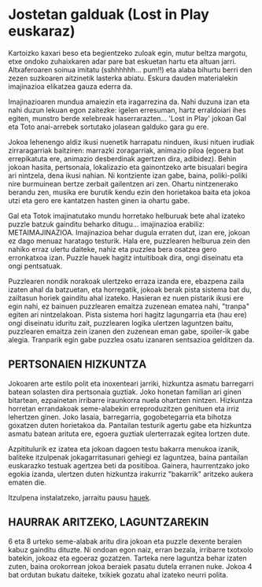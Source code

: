 # Jostetan galduak (Lost in Play euskaraz)

Kartoizko kaxari beso eta begientzeko zuloak egin, mutur beltza margotu, etxe ondoko zuhaixkaren adar pare bat eskuetan hartu eta altuan jarri. Altxaferoaren soinua imitatu (sshhhhhh... pum!!) eta alaba bihurtu berri den zezen suzkoaren aitzinetik lasterka abiatu. Eskura dauden materialekin imajinazioa elikatzea gauza ederra da.

Imajinazioaren mundua amaiezin eta iragarrezina da. Nahi duzuna izan eta nahi duzun lekuan egon zaitezke: igelen erresuman, hartz erraldoiari ihes egiten, munstro berde xelebreak haserrarazten... 'Lost in Play' jokoan Gal eta Toto anai-arrebek sortutako jolasean galduko gara gu ere.

Jokoa lehenengo aldiz ikusi nuenetik harrapatu ninduen, ikusi nituen irudiak zirraragarriak baitziren: marrazki zoragarriak, animazio piloa (egoera bat errepikatuta ere, animazio desberdinak agertzen dira, adibidez). Behin jokoan hasita, pertsonaia, lokalizazio eta gainontzeko arte bisualari begira ari nintzela, dena ikusi nahian. Ni kontziente izan gabe, baina, poliki-poliki nire burmuinean bertze zerbait gailentzen ari zen. Ohartu nintzenerako berandu zen, musika ere burutik kendu ezin den horietakoa baita eta jokoa utzi eta gero ere kantatzen hasten ginen ia ohartu gabe.

Gal eta Totok imajinatutako mundu horretako helburuak bete ahal izateko puzzle batzuk gainditu beharko ditugu... imajinazioa erabiliz: METAIMAJINAZIOA. Imajinazioa behar dugula erraten dut, izan ere, jokoan ez dago menuaz haratago testurik. Hala ere, puzzlearen helburua zein den nahiko erraz ulertu daiteke, nahiz eta puzzlea bera osatzea gero erronkatxoa izan. Puzzle hauek hagitz intuitiboak dira, ongi diseinatu eta ongi pentsatuak.

Puzzlearen nondik norakoak ulertzeko erraza izanda ere, ebazpena zaila izaten ahal da batzuetan, eta horregatik, jokoak berak pista sistema bat du, zailtasun horiek gainditu ahal izateko. Hasieran ez nuen pistarik ikusi ere egin nahi, ez bainuen puzzlearen emaitza zuzenean ematea nahi, "tranpa" egiten ari nintzelakoan. Pista sistema hori hagitz lagungarria eta (hau ere) ongi diseinatu iduritu zait, puzzlearen logika ulertzen laguntzen baitu, puzzlearen emaitza zein izanen den zuzenean eman gabe, spoiler-ik gabe alegia. Tranparik egin gabe puzzlea osatu izanaren sentsazioa gelditzen da.

## PERTSONAIEN HIZKUNTZA

Jokoaren arte estilo polit eta inoxenteari jarriki, hizkuntza asmatu barregarri batean solasten dira pertsonaia guztiak. Joko honetan familian ari ginen bitartean, ezpainetan irribarre iraunkorra nuela ohartzen nintzen. Hizkuntza horretan errandakoak seme-alabekin erreproduzitzen genituen eta irriz lehertzen ginen. Joko lasaia, barregarria, gogobetegarria eta bihotza goxatzen duten horietakoa da. Pantailan testurik agertu gabe eta hizkuntza asmatu batean arituta ere, egoera guztiak ulerterrazak egitea lortzen dute.

Azpititulurik ez izatea eta jokoan dagoen testu bakarra menukoa izanik, baliteke itzulpenak jokagarritasunari gehiegi ez laguntzea, baina pantailan euskarazko testuak agertzea beti da positiboa.  Gainera, haurrentzako joko egokia izanda, ulertzen duten hizkuntza irakurriz "bakarrik" aritzeko aukera ematen die.

Itzulpena instalatzeko, jarraitu pausu [hauek](./readme.md).

## HAURRAK ARITZEKO, LAGUNTZAREKIN

6 eta 8 urteko seme-alabak aritu dira jokoan eta puzzle dexente beraien kabuz gainditu dituzte. Ni ondoan egon naiz, erran bezala, irribarre txotxolo batekin, jokoaz eta egoeraz gozatzen. Tarteka nere laguntza behar izaten zuten, baina orokorrean jokoa beraiek pasatu dutela erranen nuke. Jokoa 4 bat ordutan bukatu daiteke, txikiek gozatu ahal izateko neurri polita.